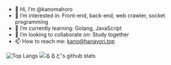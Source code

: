 - 👋 Hi, I’m @kanomahoro
- 👀 I’m interested in: Front-end, back-end, web crawler, socket programming
- 🌱 I’m currently learning: Golang, JavaScript
- 💞️ I’m looking to collaborate on: Study together
- 📫 How to reach me: kano@hanayori.top

<!---
kanomahoro/kanomahoro is a ✨ special ✨ repository because its `README.md` (this file) appears on your GitHub profile.
You can click the Preview link to take a look at your changes.
--->

![Top Langs](https://github-readme-stats.vercel.app/api/top-langs/?username=kanomahoro&hide=html)
![るるど's github stats](https://github-readme-stats.vercel.app/api?username=kanomahoro&show_icons=true&count_private=true&line_height=40)
